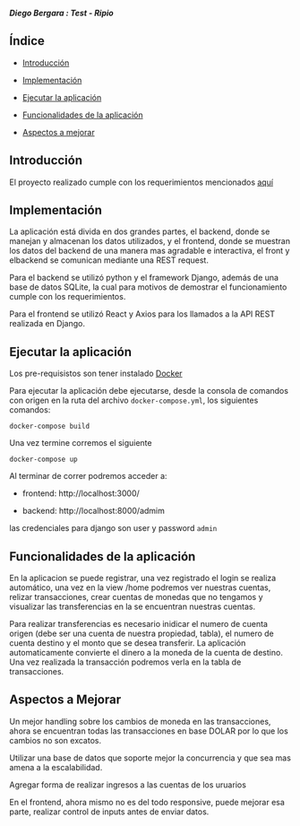 **_Diego Bergara : Test - Ripio_**

## Índice

- [Introducción](#introducción)

- [Implementación](#implementación)

- [Ejecutar la aplicación](#ejecutar-la-aplicación)

- [Funcionalidades de la aplicación](#funcionalidades-de-la-aplicación)

- [Aspectos a mejorar](#aspectos-a-mejorar)

## Introducción

El proyecto realizado cumple con los requerimientos mencionados [aquí](https://docs.google.com/document/d/1QgpsycBZJnsjtf0zXPTbTF2DVSLe4GiK8ijZUGC8XHU/edit?usp=sharing)

## Implementación

La aplicación está divida en dos grandes partes, el backend, donde se manejan y almacenan los datos utilizados, y el frontend, donde se muestran los datos del backend de una manera mas agradable e interactiva, el front y elbackend se comunican mediante una REST request.

Para el backend se utilizó python y el framework Django, además de una base de datos SQLite, la cual para motivos de demostrar el funcionamiento cumple con los requerimientos.

Para el frontend se utilizó React y Axios para los llamados a la API REST realizada en Django.

## Ejecutar la aplicación

Los pre-requisistos son tener instalado [Docker](https://www.docker.com/)

Para ejecutar la aplicación debe ejecutarse, desde la consola de comandos con origen en la ruta del archivo `docker-compose.yml`, los siguientes comandos:

    docker-compose build

Una vez termine corremos el siguiente

    docker-compose up

Al terminar de correr podremos acceder a:

- frontend: http://localhost:3000/

- backend: http://localhost:8000/admim

las credenciales para django son user y password `admin`

## Funcionalidades de la aplicación

En la aplicacion se puede registrar, una vez registrado el login se realiza automático, una vez en la view /home podremos ver nuestras cuentas, relizar transacciones, crear cuentas de monedas que no tengamos y visualizar las transferencias en la se encuentran nuestras cuentas.

Para realizar transferencias es necesario inidicar el numero de cuenta origen (debe ser una cuenta de nuestra propiedad, tabla), el numero de cuenta destino y el monto que se desea transferir. La aplicación automaticamente convierte el dinero a la moneda de la cuenta de destino. Una vez realizada la transacción podremos verla en la tabla de transacciones.

## Aspectos a Mejorar

Un mejor handling sobre los cambios de moneda en las transacciones, ahora se encuentran todas las transacciones en base DOLAR por lo que los cambios no son excatos.

Utilizar una base de datos que soporte mejor la concurrencia y que sea mas amena a la escalabilidad.

Agregar forma de realizar ingresos a las cuentas de los uruarios

En el frontend, ahora mismo no es del todo responsive, puede mejorar esa parte, realizar control de inputs antes de enviar datos.
